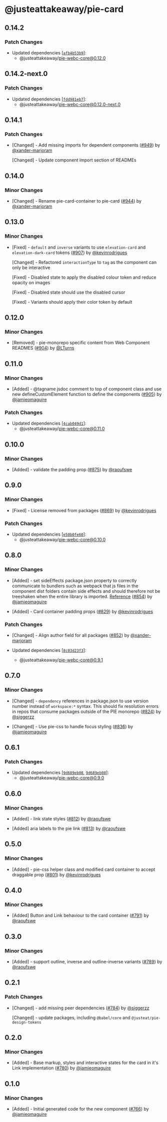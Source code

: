 # @justeattakeaway/pie-card

## 0.14.2

### Patch Changes

- Updated dependencies [[`afb4b53b9`](https://github.com/justeattakeaway/pie/commit/afb4b53b94c016116155f81054778df3b856b8f4)]:
  - @justeattakeaway/pie-webc-core@0.12.0

## 0.14.2-next.0

### Patch Changes

- Updated dependencies [[`fdd981eb7`](https://github.com/justeattakeaway/pie/commit/fdd981eb739db0ff1eda27f56f3a4eca97f34652)]:
  - @justeattakeaway/pie-webc-core@0.12.0-next.0

## 0.14.1

### Patch Changes

- [Changed] - Add missing imports for dependent components ([#949](https://github.com/justeattakeaway/pie/pull/949)) by [@xander-marjoram](https://github.com/xander-marjoram)

  [Changed] - Update component import section of READMEs

## 0.14.0

### Minor Changes

- [Changed] - Rename pie-card-container to pie-card ([#944](https://github.com/justeattakeaway/pie/pull/944)) by [@xander-marjoram](https://github.com/xander-marjoram)

## 0.13.0

### Minor Changes

- [Fixed] - `default` and `inverse` variants to use `elevation-card` and `elevation-dark-card` tokens ([#907](https://github.com/justeattakeaway/pie/pull/907)) by [@kevinrodrigues](https://github.com/kevinrodrigues)

  [Changed] - Refactored `interactionType` to `tag` as the component can only be interactive

  [Fixed] - Disabled state to apply the disabled colour token and reduce opacity on images

  [Fixed] - Disabled state should use the disabled cursor

  [Fixed] - Variants should apply their color token by default

## 0.12.0

### Minor Changes

- [Removed] - pie-monorepo specific content from Web Component READMES ([#904](https://github.com/justeattakeaway/pie/pull/904)) by [@LTurns](https://github.com/LTurns)

## 0.11.0

### Minor Changes

- [Added] - @tagname jsdoc comment to top of component class and use new defineCustomElement function to define the components ([#905](https://github.com/justeattakeaway/pie/pull/905)) by [@jamieomaguire](https://github.com/jamieomaguire)

### Patch Changes

- Updated dependencies [[`4cab049d1`](https://github.com/justeattakeaway/pie/commit/4cab049d1e78196bcd4411efba8d82d86f7a4f06)]:
  - @justeattakeaway/pie-webc-core@0.11.0

## 0.10.0

### Minor Changes

- [Added] - validate the padding prop ([#875](https://github.com/justeattakeaway/pie/pull/875)) by [@raoufswe](https://github.com/raoufswe)

## 0.9.0

### Minor Changes

- [Fixed] - License removed from packages ([#869](https://github.com/justeattakeaway/pie/pull/869)) by [@kevinrodrigues](https://github.com/kevinrodrigues)

### Patch Changes

- Updated dependencies [[`e50b0fe60`](https://github.com/justeattakeaway/pie/commit/e50b0fe60d1be37ac48923316bef8e5c181c7d9e)]:
  - @justeattakeaway/pie-webc-core@0.10.0

## 0.8.0

### Minor Changes

- [Added] - set sideEffects package.json property to correctly communicate to bundlers such as webpack that js files in the component dist folders contain side effects and should therefore not be treeshaken when the entire library is imported. [Reference](https://cube.dev/blog/how-to-build-tree-shakeable-javascript-libraries) ([#854](https://github.com/justeattakeaway/pie/pull/854)) by [@jamieomaguire](https://github.com/jamieomaguire)

- [Added] - Card container padding props ([#829](https://github.com/justeattakeaway/pie/pull/829)) by [@kevinrodrigues](https://github.com/kevinrodrigues)

### Patch Changes

- [Changed] - Align author field for all packages ([#852](https://github.com/justeattakeaway/pie/pull/852)) by [@xander-marjoram](https://github.com/xander-marjoram)

- Updated dependencies [[`8c03d23f3`](https://github.com/justeattakeaway/pie/commit/8c03d23f3790744be56ed4a5b87da885108a26ab)]:
  - @justeattakeaway/pie-webc-core@0.9.1

## 0.7.0

### Minor Changes

- [Changed] - `dependency` references in package.json to use version number instead of `workspace:*` syntax. This should fix resolution errors in repos that consume packages outside of the PIE monorepo ([#824](https://github.com/justeattakeaway/pie/pull/824)) by [@siggerzz](https://github.com/siggerzz)

- [Changed] - Use pie-css to handle focus styling ([#836](https://github.com/justeattakeaway/pie/pull/836)) by [@jamieomaguire](https://github.com/jamieomaguire)

## 0.6.1

### Patch Changes

- Updated dependencies [[`9d689eb08`](https://github.com/justeattakeaway/pie/commit/9d689eb0818c4d686d93b5cdd9d708115a066c1e), [`9d689eb08`](https://github.com/justeattakeaway/pie/commit/9d689eb0818c4d686d93b5cdd9d708115a066c1e)]:
  - @justeattakeaway/pie-webc-core@0.9.0

## 0.6.0

### Minor Changes

- [Added] - link state styles ([#812](https://github.com/justeattakeaway/pie/pull/812)) by [@raoufswe](https://github.com/raoufswe)

- [Added] aria labels to the pie link ([#813](https://github.com/justeattakeaway/pie/pull/813)) by [@raoufswe](https://github.com/raoufswe)

## 0.5.0

### Minor Changes

- [Added] - pie-css helper class and modified card container to accept draggable prop ([#801](https://github.com/justeattakeaway/pie/pull/801)) by [@kevinrodrigues](https://github.com/kevinrodrigues)

## 0.4.0

### Minor Changes

- [Added] Button and Link behaviour to the card container ([#791](https://github.com/justeattakeaway/pie/pull/791)) by [@raoufswe](https://github.com/raoufswe)

## 0.3.0

### Minor Changes

- [Added] - support outline, inverse and outline-inverse variants ([#789](https://github.com/justeattakeaway/pie/pull/789)) by [@raoufswe](https://github.com/raoufswe)

## 0.2.1

### Patch Changes

- [Changed] - add missing peer dependencies ([#784](https://github.com/justeattakeaway/pie/pull/784)) by [@siggerzz](https://github.com/siggerzz)

  [Changed] - update packages, including `@babel/core` and `@justeat/pie-design-tokens`

## 0.2.0

### Minor Changes

- [Added] - Base markup, styles and interactive states for the card in it's Link implementation ([#780](https://github.com/justeattakeaway/pie/pull/780)) by [@jamieomaguire](https://github.com/jamieomaguire)

## 0.1.0

### Minor Changes

- [Added] - Initial generated code for the new component ([#766](https://github.com/justeattakeaway/pie/pull/766)) by [@jamieomaguire](https://github.com/jamieomaguire)
